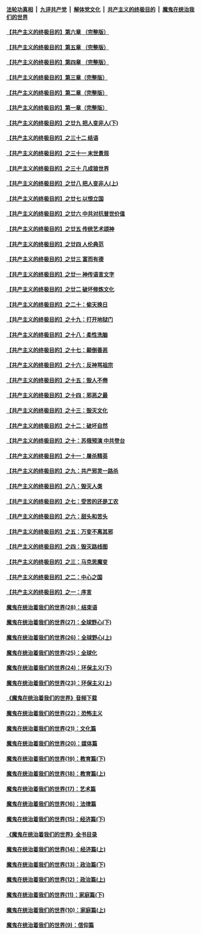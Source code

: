 ####  [法轮功真相](../../../../basic/blob/master/README.md?t=06182131) &nbsp;|&nbsp; [九评共产党](../../../../9ping.md/blob/master/README.md?t=06182131) &nbsp;|&nbsp; [解体党文化](../../../../jtdwh.md/blob/master/README.md?t=06182131)  &nbsp;|&nbsp; [共产主义的终极目的](../../../../gczydzjmd.md/blob/master/README.md?t=06182131) &nbsp;|&nbsp; [魔鬼在统治我们的世界](../../../../mgztzwmdsj.md/blob/master/README.md?t=06182131) 

#### [【共产主义的终极目的】第六章 （完整版）](../pages/nsc422/n11428913.md?t=06182131) 

#### [【共产主义的终极目的】第五章 （完整版）](../pages/nsc422/n11428912.md?t=06182131) 

#### [【共产主义的终极目的】第四章 （完整版）](../pages/nsc422/n11428907.md?t=06182131) 

#### [【共产主义的终极目的】第三章（完整版）](../pages/nsc422/n11428848.md?t=06182131) 

#### [【共产主义的终极目的】第二章（完整版）](../pages/nsc422/n11428831.md?t=06182131) 

#### [【共产主义的终极目的】第一章（完整版）](../pages/nsc422/n11417651.md?t=06182131) 

#### [【共产主义的终极目的】之廿九 把人变非人(下)](../pages/nsc422/n11344140.md?t=06182131) 

#### [【共产主义的终极目的】之三十二 结语](../pages/nsc422/n11360535.md?t=06182131) 

#### [【共产主义的终极目的】之三十一 末世景观](../pages/nsc422/n11351129.md?t=06182131) 

#### [【共产主义的终极目的】之三十 几成狼世界](../pages/nsc422/n11348280.md?t=06182131) 

#### [【共产主义的终极目的】之廿八 把人变非人(上)](../pages/nsc422/n11340492.md?t=06182131) 

#### [【共产主义的终极目的】之廿七 以恨立国](../pages/nsc422/n11336944.md?t=06182131) 

#### [【共产主义的终极目的】之廿六 中共对抗普世价值](../pages/nsc422/n11324785.md?t=06182131) 

#### [【共产主义的终极目的】之廿五 传统艺术颂神](../pages/nsc422/n11296396.md?t=06182131) 

#### [【共产主义的终极目的】之廿四 人伦典范](../pages/nsc422/n11296397.md?t=06182131) 

#### [【共产主义的终极目的】之廿三 富而有德](../pages/nsc422/n11283598.md?t=06182131) 

#### [【共产主义的终极目的】之廿一 神传语言文字](../pages/nsc422/n11263265.md?t=06182131) 

#### [【共产主义的终极目的】之廿二 破坏修炼文化](../pages/nsc422/n11245728.md?t=06182131) 

#### [【共产主义的终极目的】之二十：偷天换日](../pages/nsc422/n11238846.md?t=06182131) 

#### [【共产主义的终极目的】之十九：打开地狱门](../pages/nsc422/n11206376.md?t=06182131) 

#### [【共产主义的终极目的】之十八：柔性洗脑](../pages/nsc422/n11199994.md?t=06182131) 

#### [【共产主义的终极目的】之十七：颠倒善恶](../pages/nsc422/n11179782.md?t=06182131) 

#### [【共产主义的终极目的】之十六：反神骂祖宗](../pages/nsc422/n11166798.md?t=06182131) 

#### [【共产主义的终极目的】之十五：毁人不倦](../pages/nsc422/n11166792.md?t=06182131) 

#### [【共产主义的终极目的】之十四：邪恶之最](../pages/nsc422/n11150249.md?t=06182131) 

#### [【共产主义的终极目的】之十三：毁灭文化](../pages/nsc422/n11135227.md?t=06182131) 

#### [【共产主义的终极目的】之十二：破坏自然](../pages/nsc422/n11135214.md?t=06182131) 

#### [【共产主义的终极目的】之十：苏俄预演 中共登台](../pages/nsc422/n11118424.md?t=06182131) 

#### [【共产主义的终极目的】之十一：屠杀精英](../pages/nsc422/n11118442.md?t=06182131) 

#### [【共产主义的终极目的】之九：共产邪灵一路杀](../pages/nsc422/n11114139.md?t=06182131) 

#### [【共产主义的终极目的】之八：毁灭人类](../pages/nsc422/n11108503.md?t=06182131) 

#### [【共产主义的终极目的】之七：受苦的还是工农](../pages/nsc422/n11101809.md?t=06182131) 

#### [【共产主义的终极目的】之六：甜头和苦头](../pages/nsc422/n11096971.md?t=06182131) 

#### [【共产主义的终极目的】之五：万变不离其邪](../pages/nsc422/n11091285.md?t=06182131) 

#### [【共产主义的终极目的】之四：毁灭路线图](../pages/nsc422/n11086284.md?t=06182131) 

#### [【共产主义的终极目的】之三：马克思魔变](../pages/nsc422/n11061941.md?t=06182131) 

#### [【共产主义的终极目的】之二：中心之国](../pages/nsc422/n11047728.md?t=06182131) 

#### [【共产主义的终极目的】之一：序言](../pages/nsc422/n11086077.md?t=06182131) 

#### [魔鬼在统治着我们的世界(28)：结束语](../pages/nsc422/n10936246.md?t=06182131) 

#### [魔鬼在统治着我们的世界(27)：全球野心(下)](../pages/nsc422/n10928319.md?t=06182131) 

#### [魔鬼在统治着我们的世界(26)：全球野心(上)](../pages/nsc422/n10900318.md?t=06182131) 

#### [魔鬼在统治着我们的世界(25)：全球化](../pages/nsc422/n10788205.md?t=06182131) 

#### [魔鬼在统治着我们的世界(24)：环保主义(下)](../pages/nsc422/n10695307.md?t=06182131) 

#### [魔鬼在统治着我们的世界(23)：环保主义(上)](../pages/nsc422/n10688613.md?t=06182131) 

#### [《魔鬼在统治着我们的世界》音频下载](../pages/nsc422/n10635553.md?t=06182131) 

#### [魔鬼在统治着我们的世界(22)：恐怖主义](../pages/nsc422/n10614727.md?t=06182131) 

#### [魔鬼在统治着我们的世界(21)：文化篇](../pages/nsc422/n10597706.md?t=06182131) 

#### [魔鬼在统治着我们的世界(20)：媒体篇](../pages/nsc422/n10586579.md?t=06182131) 

#### [魔鬼在统治着我们的世界(19)：教育篇(下)](../pages/nsc422/n10564808.md?t=06182131) 

#### [魔鬼在统治着我们的世界(18)：教育篇(上)](../pages/nsc422/n10526970.md?t=06182131) 

#### [魔鬼在统治着我们的世界(17)：艺术篇](../pages/nsc422/n10499093.md?t=06182131) 

#### [魔鬼在统治着我们的世界(16)：法律篇](../pages/nsc422/n10485969.md?t=06182131) 

#### [魔鬼在统治着我们的世界(15)：经济篇(下)](../pages/nsc422/n10469975.md?t=06182131) 

#### [《魔鬼在统治着我们的世界》全书目录](../pages/nsc422/n10464261.md?t=06182131) 

#### [魔鬼在统治着我们的世界(14)：经济篇(上)](../pages/nsc422/n10457370.md?t=06182131) 

#### [魔鬼在统治着我们的世界(13)：政治篇(下)](../pages/nsc422/n10448270.md?t=06182131) 

#### [魔鬼在统治着我们的世界(12)：政治篇(上)](../pages/nsc422/n10444576.md?t=06182131) 

#### [魔鬼在统治着我们的世界(11)：家庭篇(下)](../pages/nsc422/n10440961.md?t=06182131) 

#### [魔鬼在统治着我们的世界(10)：家庭篇(上)](../pages/nsc422/n10435448.md?t=06182131) 

#### [魔鬼在统治着我们的世界(9)：信仰篇](../pages/nsc422/n10432159.md?t=06182131) 

